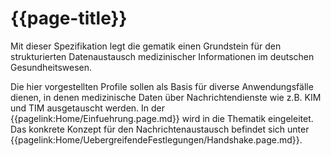 # {{page-title}}

Mit dieser Spezifikation legt die gematik einen Grundstein für den strukturierten Datenaustausch medizinischer Informationen im deutschen Gesundheitswesen. 

Die hier vorgestellten Profile sollen als Basis für diverse Anwendungsfälle dienen, in denen medizinische Daten über Nachrichtendienste wie z.B. KIM und TIM ausgetauscht werden. In der {{pagelink:Home/Einfuehrung.page.md}} wird in die Thematik eingeleitet. Das konkrete Konzept für den Nachrichtenaustausch befindet sich unter {{pagelink:Home/UebergreifendeFestlegungen/Handshake.page.md}}.